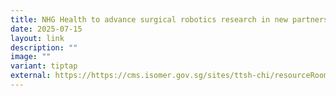 ```yaml
---
title: NHG Health to advance surgical robotics research in new partnership
date: 2025-07-15
layout: link
description: ""
image: ""
variant: tiptap
external: https://https://cms.isomer.gov.sg/sites/ttsh-chi/resourceRoom/newsroom/resourceCategory/media-coverage/createPage
---
```

